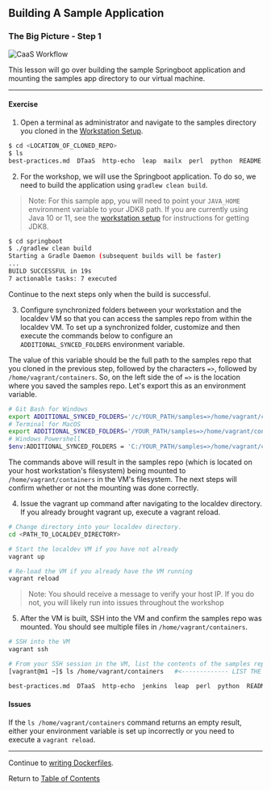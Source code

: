 ## Building A Sample Application

### The Big Picture - Step 1

![CaaS Workflow](https://github.ford.com/Containers/localdev/blob/master/docs/images/CaaS-LocalDev.png)

This lesson will go over building the sample Springboot application and mounting the samples app directory to our virtual machine. 

---

#### Exercise

1. Open a terminal as administrator and navigate to the samples directory you cloned in the [Workstation Setup](../workstation-setup.md#samples-repository). 

```bash
$ cd <LOCATION_OF_CLONED_REPO>
$ ls
best-practices.md  DTaaS  http-echo  leap  mailx  perl  python  README.md  simple_nodejsapp  springboot  toolbox
```

2. For the workshop, we will use the Springboot application. To do so, we need to build the application using `gradlew clean build`. 

> Note: For this sample app, you will need to point your `JAVA_HOME` environment variable to your JDK8 path. If you are currently using Java 10 or 11, see the [workstation setup](../workstation-setup.md#jdk-8) for instructions for getting JDK8. 

```bash
$ cd springboot
$ ./gradlew clean build
Starting a Gradle Daemon (subsequent builds will be faster)
...
BUILD SUCCESSFUL in 19s
7 actionable tasks: 7 executed
```

Continue to the next steps only when the build is successful. 

3. Configure synchronized folders between your workstation and the localdev VM so that you can access the samples repo from within the localdev VM. To set up a synchronized folder, customize and then execute the commands below to configure an `ADDITIONAL_SYNCED_FOLDERS` environment variable. 

The value of this variable should be the full path to the samples repo that you cloned in the previous step, followed by the characters `=>`, followed by `/home/vagrant/containers`. So, on the left side the of `=>` is the location where you saved the samples repo. Let's export this as an environment variable. 

```bash
# Git Bash for Windows
export ADDITIONAL_SYNCED_FOLDERS='/c/YOUR_PATH/samples=>/home/vagrant/containers'
# Terminal for MacOS
export ADDITIONAL_SYNCED_FOLDERS='/YOUR_PATH/samples=>/home/vagrant/containers'
# Windows Powershell
$env:ADDITIONAL_SYNCED_FOLDERS = 'C:/YOUR_PATH/samples=>/home/vagrant/containers'
```
The commands above will result in the samples repo (which is located on your host workstation's filesystem) being mounted to `/home/vagrant/containers` in the VM's filesystem. The next steps will confirm whether or not the mounting was done correctly. 

4. Issue the vagrant up command after navigating to the localdev directory. If you already brought vagrant up, execute a vagrant reload. 

```bash
# Change directory into your localdev directory.
cd <PATH_TO_LOCALDEV_DIRECTORY>

# Start the localdev VM if you have not already
vagrant up

# Re-load the VM if you already have the VM running 
vagrant reload
```

> Note: You should receive a message to verify your host IP. If you do not, you will likely run into issues throughout the workshop  

5. After the VM is built, SSH into the VM and confirm the samples repo was mounted. You should see multiple files in `/home/vagrant/containers`.
```bash
# SSH into the VM
vagrant ssh

# From your SSH session in the VM, list the contents of the samples repo.
[vagrant@m1 ~]$ ls /home/vagrant/containers   #<------------- LIST THE CONTENTS OF THE SAMPLES REPO

best-practices.md  DTaaS  http-echo  jenkins  leap  perl  python  README.md  simple_nodejsapp  springboot  toolbox
```

#### Issues

If the `ls /home/vagrant/containers` command returns an empty result, either your environment variable is set up incorrectly or you need to execute a `vagrant reload`.   

---

Continue to [writing Dockerfiles](./3-dockerfiles.md).

Return to [Table of Contents](../README.md#agenda)